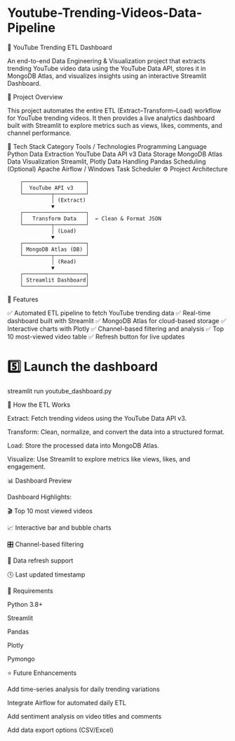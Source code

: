 # Youtube-Trending-Videos-Data-Pipeline
🎥 YouTube Trending ETL Dashboard

An end-to-end Data Engineering & Visualization project that extracts trending YouTube video data using the YouTube Data API, stores it in MongoDB Atlas, and visualizes insights using an interactive Streamlit Dashboard.

🚀 Project Overview

This project automates the entire ETL (Extract–Transform–Load) workflow for YouTube trending videos.
It then provides a live analytics dashboard built with Streamlit to explore metrics such as views, likes, comments, and channel performance.

🧩 Tech Stack
Category	Tools / Technologies
Programming Language	Python
Data Extraction	YouTube Data API v3
Data Storage	MongoDB Atlas
Data Visualization	Streamlit, Plotly
Data Handling	Pandas
Scheduling (Optional)	Apache Airflow / Windows Task Scheduler
⚙️ Project Architecture


        ┌────────────────────┐
        │  YouTube API v3    │
        └─────────┬──────────┘
                  │ (Extract)
                  ▼
        ┌────────────────────┐
        │   Transform Data   │  ← Clean & Format JSON
        └─────────┬──────────┘
                  │ (Load)
                  ▼
        ┌────────────────────┐
        │ MongoDB Atlas (DB) │
        └─────────┬──────────┘
                  │ (Read)
                  ▼
        ┌────────────────────┐
        │ Streamlit Dashboard│
        └────────────────────┘

        




🧠 Features

✅ Automated ETL pipeline to fetch YouTube trending data
✅ Real-time dashboard built with Streamlit
✅ MongoDB Atlas for cloud-based storage
✅ Interactive charts with Plotly
✅ Channel-based filtering and analysis
✅ Top 10 most-viewed video table
✅ Refresh button for live updates


# 5️⃣ Launch the dashboard
streamlit run youtube_dashboard.py

🧭 How the ETL Works

Extract: Fetch trending videos using the YouTube Data API v3.

Transform: Clean, normalize, and convert the data into a structured format.

Load: Store the processed data into MongoDB Atlas.

Visualize: Use Streamlit to explore metrics like views, likes, and engagement.

📊 Dashboard Preview

Dashboard Highlights:

🎬 Top 10 most viewed videos

📈 Interactive bar and bubble charts

🎛 Channel-based filtering

🔄 Data refresh support

🕓 Last updated timestamp

🧰 Requirements

Python 3.8+

Streamlit

Pandas

Plotly

Pymongo


⭐ Future Enhancements

Add time-series analysis for daily trending variations

Integrate Airflow for automated daily ETL

Add sentiment analysis on video titles and comments

Add data export options (CSV/Excel)
